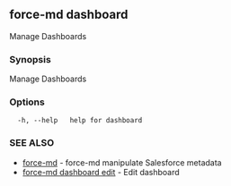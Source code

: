 ## force-md dashboard

Manage Dashboards

### Synopsis

Manage Dashboards

### Options

```
  -h, --help   help for dashboard
```

### SEE ALSO

* [force-md](force-md.md)	 - force-md manipulate Salesforce metadata
* [force-md dashboard edit](force-md_dashboard_edit.md)	 - Edit dashboard

